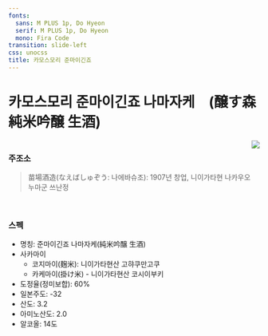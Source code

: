 ```yaml
---
fonts:
  sans: M PLUS 1p, Do Hyeon
  serif: M PLUS 1p, Do Hyeon
  mono: Fira Code
transition: slide-left
css: unocss
title: 카모스모리 준마이긴죠
---
```


# 카모스모리 준마이긴죠 나마자케　(醸す森 純米吟醸 生酒)

<div style="display: flex; justify-content: space-between">
  <div>
    <h3>
     주조소
    </h3>
    <blockquote>苗場酒造(なえばしゅぞう: 나에바슈조): 1907년 창업, 니이가타현 나카우오누마군 쓰난정 </blockquote>
    <br>
    <h3>스펙</h3>
    <ul>
      <li>명칭: 준마이긴죠 나마자케(純米吟醸 生酒)</li>
      <li>
        사카마이
        <ul>
          <li>
            코지마이(麹米): 니이가타현산 고햐쿠만고쿠 
          </li>
          <li>
            카케마이(掛け米) - 니이가타현산 코시이부키
          </li>
        </ul>
      </li>
      <li>
        도정율(정미보합): 60%
      </li>
      <li>
        일본주도: -32
      </li>
      <li>
        산도: 3.2
      </li>
      <li>
        아미노산도: 2.0
      </li>
      <li>
        알코올: 14도
      </li>
    </ul>
  </div>
  <div>
    <img src="/images/kamosumori.png" class="h-80 rounded shadow">
  </div>
</div>

